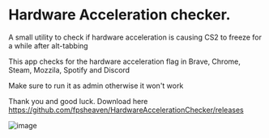 # Hardware Acceleration checker.

A small utility to check if hardware acceleration is causing CS2 to freeze for a while after alt-tabbing

This app checks for the hardware acceleration flag in Brave, Chrome, Steam, Mozzila, Spotify and Discord

Make sure to run it as admin otherwise it won't work

Thank you and good luck.
Download here https://github.com/fpsheaven/HardwareAccelerationChecker/releases

![image](https://github.com/fpsheaven/HardwareAccelerationChecker/assets/58235292/090a1190-46d1-4d6e-9c56-38c560e2434b)


